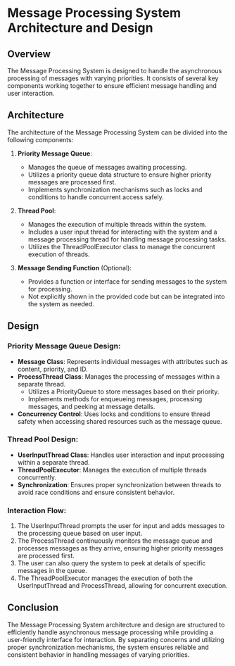 # Message Processing System Architecture and Design

## Overview

The Message Processing System is designed to handle the asynchronous processing of messages with varying priorities. It consists of several key components working together to ensure efficient message handling and user interaction.

## Architecture

The architecture of the Message Processing System can be divided into the following components:

1. **Priority Message Queue**:
   - Manages the queue of messages awaiting processing.
   - Utilizes a priority queue data structure to ensure higher priority messages are processed first.
   - Implements synchronization mechanisms such as locks and conditions to handle concurrent access safely.

2. **Thread Pool**:
   - Manages the execution of multiple threads within the system.
   - Includes a user input thread for interacting with the system and a message processing thread for handling message processing tasks.
   - Utilizes the ThreadPoolExecutor class to manage the concurrent execution of threads.

3. **Message Sending Function** (Optional):
   - Provides a function or interface for sending messages to the system for processing.
   - Not explicitly shown in the provided code but can be integrated into the system as needed.

## Design

### Priority Message Queue Design:
- **Message Class**: Represents individual messages with attributes such as content, priority, and ID.
- **ProcessThread Class**: Manages the processing of messages within a separate thread.
  - Utilizes a PriorityQueue to store messages based on their priority.
  - Implements methods for enqueueing messages, processing messages, and peeking at message details.
- **Concurrency Control**: Uses locks and conditions to ensure thread safety when accessing shared resources such as the message queue.

### Thread Pool Design:
- **UserInputThread Class**: Handles user interaction and input processing within a separate thread.
- **ThreadPoolExecutor**: Manages the execution of multiple threads concurrently.
- **Synchronization**: Ensures proper synchronization between threads to avoid race conditions and ensure consistent behavior.

### Interaction Flow:
1. The UserInputThread prompts the user for input and adds messages to the processing queue based on user input.
2. The ProcessThread continuously monitors the message queue and processes messages as they arrive, ensuring higher priority messages are processed first.
3. The user can also query the system to peek at details of specific messages in the queue.
4. The ThreadPoolExecutor manages the execution of both the UserInputThread and ProcessThread, allowing for concurrent execution.

## Conclusion

The Message Processing System architecture and design are structured to efficiently handle asynchronous message processing while providing a user-friendly interface for interaction. By separating concerns and utilizing proper synchronization mechanisms, the system ensures reliable and consistent behavior in handling messages of varying priorities.


